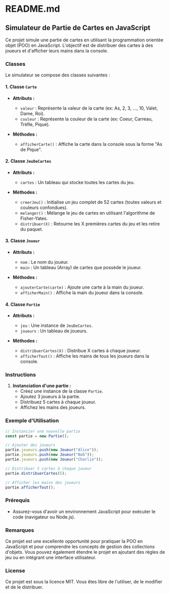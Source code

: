 # README.md

## Simulateur de Partie de Cartes en JavaScript

Ce projet simule une partie de cartes en utilisant la programmation orientée objet (POO) en JavaScript. L'objectif est de distribuer des cartes à des joueurs et d'afficher leurs mains dans la console.

### Classes

Le simulateur se compose des classes suivantes :

#### 1. Classe `Carte`
- **Attributs :**
  - `valeur` : Représente la valeur de la carte (ex: As, 2, 3, ..., 10, Valet, Dame, Roi).
  - `couleur` : Représente la couleur de la carte (ex: Coeur, Carreau, Trèfle, Pique).

- **Méthodes :**
  - `afficherCarte()` : Affiche la carte dans la console sous la forme "As de Pique".

#### 2. Classe `JeuDeCartes`
- **Attributs :**
  - `cartes` : Un tableau qui stocke toutes les cartes du jeu.

- **Méthodes :**
  - `creerJeu()` : Initialise un jeu complet de 52 cartes (toutes valeurs et couleurs confondues).
  - `melanger()` : Mélange le jeu de cartes en utilisant l'algorithme de Fisher-Yates.
  - `distribuer(X)` : Retourne les X premières cartes du jeu et les retire du paquet.

#### 3. Classe `Joueur`
- **Attributs :**
  - `nom` : Le nom du joueur.
  - `main` : Un tableau (Array) de cartes que possède le joueur.

- **Méthodes :**
  - `ajouterCarte(carte)` : Ajoute une carte à la main du joueur.
  - `afficherMain()` : Affiche la main du joueur dans la console.

#### 4. Classe `Partie`
- **Attributs :**
  - `jeu` : Une instance de `JeuDeCartes`.
  - `joueurs` : Un tableau de joueurs.

- **Méthodes :**
  - `distribuerCartes(X)` : Distribue X cartes à chaque joueur.
  - `afficherTout()` : Affiche les mains de tous les joueurs dans la console.

### Instructions

1. **Instanciation d'une partie :**
   - Créez une instance de la classe `Partie`.
   - Ajoutez 3 joueurs à la partie.
   - Distribuez 5 cartes à chaque joueur.
   - Affichez les mains des joueurs.

### Exemple d'Utilisation

```javascript
// Instancier une nouvelle partie
const partie = new Partie();

// Ajouter des joueurs
partie.joueurs.push(new Joueur("Alice"));
partie.joueurs.push(new Joueur("Bob"));
partie.joueurs.push(new Joueur("Charlie"));

// Distribuer 5 cartes à chaque joueur
partie.distribuerCartes(5);

// Afficher les mains des joueurs
partie.afficherTout();
```

### Prérequis

- Assurez-vous d'avoir un environnement JavaScript pour exécuter le code (navigateur ou Node.js).

### Remarques

Ce projet est une excellente opportunité pour pratiquer la POO en JavaScript et pour comprendre les concepts de gestion des collections d'objets. Vous pouvez également étendre le projet en ajoutant des règles de jeu ou en intégrant une interface utilisateur.

### License

Ce projet est sous la licence MIT. Vous êtes libre de l'utiliser, de le modifier et de le distribuer.
